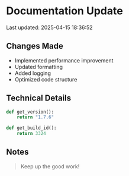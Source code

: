 # Documentation Update

Last updated: 2025-04-15 18:36:52

## Changes Made
- Implemented performance improvement
- Updated formatting
- Added logging
- Optimized code structure

## Technical Details
```python
def get_version():
    return "1.7.6"

def get_build_id():
    return 3324
```

## Notes
> Keep up the good work!
